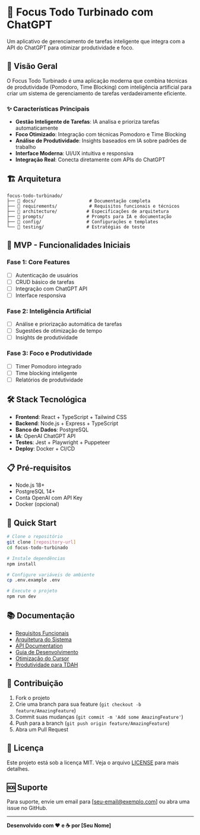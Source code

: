 # 🚀 Focus Todo Turbinado com ChatGPT

Um aplicativo de gerenciamento de tarefas inteligente que integra com a API do ChatGPT para otimizar produtividade e foco.

## 🎯 Visão Geral

O Focus Todo Turbinado é uma aplicação moderna que combina técnicas de produtividade (Pomodoro, Time Blocking) com inteligência artificial para criar um sistema de gerenciamento de tarefas verdadeiramente eficiente.

### ✨ Características Principais

- **Gestão Inteligente de Tarefas**: IA analisa e prioriza tarefas automaticamente
- **Foco Otimizado**: Integração com técnicas Pomodoro e Time Blocking
- **Análise de Produtividade**: Insights baseados em IA sobre padrões de trabalho
- **Interface Moderna**: UI/UX intuitiva e responsiva
- **Integração Real**: Conecta diretamente com APIs do ChatGPT

## 🏗️ Arquitetura

```
focus-todo-turbinado/
├── 📁 docs/                    # Documentação completa
├── 📁 requirements/            # Requisitos funcionais e técnicos
├── 📁 architecture/           # Especificações de arquitetura
├── 📁 prompts/                # Prompts para IA e documentação
├── 📁 config/                 # Configurações e templates
└── 📁 testing/                # Estratégias de teste
```

## 🚀 MVP - Funcionalidades Iniciais

### Fase 1: Core Features
- [ ] Autenticação de usuários
- [ ] CRUD básico de tarefas
- [ ] Integração com ChatGPT API
- [ ] Interface responsiva

### Fase 2: Inteligência Artificial
- [ ] Análise e priorização automática de tarefas
- [ ] Sugestões de otimização de tempo
- [ ] Insights de produtividade

### Fase 3: Foco e Produtividade
- [ ] Timer Pomodoro integrado
- [ ] Time blocking inteligente
- [ ] Relatórios de produtividade

## 🛠️ Stack Tecnológica

- **Frontend**: React + TypeScript + Tailwind CSS
- **Backend**: Node.js + Express + TypeScript
- **Banco de Dados**: PostgreSQL
- **IA**: OpenAI ChatGPT API
- **Testes**: Jest + Playwright + Puppeteer
- **Deploy**: Docker + CI/CD

## 📋 Pré-requisitos

- Node.js 18+
- PostgreSQL 14+
- Conta OpenAI com API Key
- Docker (opcional)

## 🚀 Quick Start

```bash
# Clone o repositório
git clone [repository-url]
cd focus-todo-turbinado

# Instale dependências
npm install

# Configure variáveis de ambiente
cp .env.example .env

# Execute o projeto
npm run dev
```

## 📚 Documentação

- [Requisitos Funcionais](./requirements/functional-requirements.md)
- [Arquitetura do Sistema](./architecture/system-architecture.md)
- [API Documentation](./docs/api-documentation.md)
- [Guia de Desenvolvimento](./docs/development-guide.md)
- [Otimização do Cursor](./docs/cursor-optimization-guide.md)
- [Produtividade para TDAH](./docs/adhd-productivity-guide.md)

## 🤝 Contribuição

1. Fork o projeto
2. Crie uma branch para sua feature (`git checkout -b feature/AmazingFeature`)
3. Commit suas mudanças (`git commit -m 'Add some AmazingFeature'`)
4. Push para a branch (`git push origin feature/AmazingFeature`)
5. Abra um Pull Request

## 📄 Licença

Este projeto está sob a licença MIT. Veja o arquivo [LICENSE](LICENSE) para mais detalhes.

## 🆘 Suporte

Para suporte, envie um email para [seu-email@exemplo.com] ou abra uma issue no GitHub.

---

**Desenvolvido com ❤️ e ☕ por [Seu Nome]** 